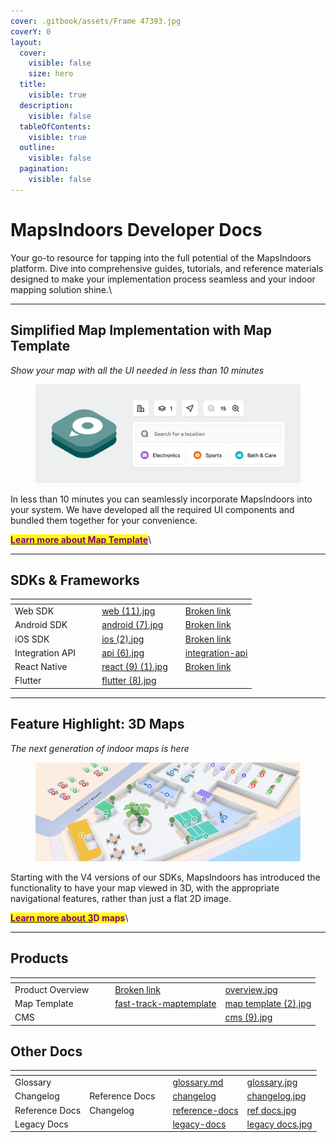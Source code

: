 ```yaml
---
cover: .gitbook/assets/Frame 47393.jpg
coverY: 0
layout:
  cover:
    visible: false
    size: hero
  title:
    visible: true
  description:
    visible: false
  tableOfContents:
    visible: true
  outline:
    visible: false
  pagination:
    visible: false
---
```


# MapsIndoors Developer Docs

Your go-to resource for tapping into the full potential of the MapsIndoors platform. Dive into comprehensive guides, tutorials, and reference materials designed to make your implementation process seamless and your indoor mapping solution shine.\


***

## Simplified Map Implementation with Map Template   &#x20;

_Show your map with all the UI needed in less than 10 minutes_

<figure><picture><source srcset=".gitbook/assets/maptemplatedarkmode.min.jpg" media="(prefers-color-scheme: dark)"><img src=".gitbook/assets/MapTemplateHighlight.min.min.jpg" alt=""></picture><figcaption></figcaption></figure>

In less than 10 minutes you can seamlessly incorporate MapsIndoors into your system. We have developed all the required UI components and bundled them together for your convenience.

[<mark style="color:purple;">**Learn more about Map Template**</mark>](products/fast-track-maptemplate/)\


***

## SDKs & Frameworks

<table data-view="cards"><thead><tr><th></th><th data-hidden></th><th data-hidden></th><th data-hidden data-card-cover data-type="files"></th><th data-hidden data-type="content-ref"></th><th data-hidden data-card-target data-type="content-ref"></th></tr></thead><tbody><tr><td>Web SDK</td><td></td><td></td><td><a href=".gitbook/assets/web (11).jpg">web (11).jpg</a></td><td></td><td><a href="broken-reference">Broken link</a></td></tr><tr><td>Android SDK</td><td></td><td></td><td><a href=".gitbook/assets/android (7).jpg">android (7).jpg</a></td><td></td><td><a href="broken-reference">Broken link</a></td></tr><tr><td>iOS SDK</td><td></td><td></td><td><a href=".gitbook/assets/ios (2).jpg">ios (2).jpg</a></td><td></td><td><a href="broken-reference">Broken link</a></td></tr><tr><td>Integration API</td><td></td><td></td><td><a href=".gitbook/assets/api (6).jpg">api (6).jpg</a></td><td></td><td><a href="sdks-and-frameworks/integration-api/">integration-api</a></td></tr><tr><td>React Native</td><td></td><td></td><td><a href=".gitbook/assets/react (9) (1).jpg">react (9) (1).jpg</a></td><td></td><td><a href="broken-reference">Broken link</a></td></tr><tr><td>Flutter</td><td></td><td></td><td><a href=".gitbook/assets/flutter (8).jpg">flutter (8).jpg</a></td><td></td><td></td></tr></tbody></table>



***

## Feature Highlight: 3D Maps

_The next generation of indoor maps is here_

<figure><img src=".gitbook/assets/3dghighlightimage (1).jpg" alt=""><figcaption></figcaption></figure>

Starting with the V4 versions of our SDKs, MapsIndoors has introduced the functionality to have your map viewed in 3D, with the appropriate navigational features, rather than just a flat 2D image.

[<mark style="color:purple;">**Learn more about 3**</mark>](key-features/3d-maps/)<mark style="color:purple;">**D maps**</mark>\


***

## Products

<table data-view="cards"><thead><tr><th></th><th data-hidden></th><th data-hidden></th><th data-hidden data-card-target data-type="content-ref"></th><th data-hidden data-card-cover data-type="files"></th></tr></thead><tbody><tr><td>Product Overview</td><td></td><td></td><td><a href="broken-reference">Broken link</a></td><td><a href=".gitbook/assets/overview.jpg">overview.jpg</a></td></tr><tr><td>Map Template</td><td></td><td></td><td><a href="products/fast-track-maptemplate/">fast-track-maptemplate</a></td><td><a href=".gitbook/assets/map template (2).jpg">map template (2).jpg</a></td></tr><tr><td>CMS</td><td></td><td></td><td></td><td><a href=".gitbook/assets/cms (9).jpg">cms (9).jpg</a></td></tr></tbody></table>

## Other Docs

<table data-view="cards"><thead><tr><th></th><th data-hidden></th><th data-hidden></th><th data-hidden data-card-target data-type="content-ref"></th><th data-hidden data-card-cover data-type="files"></th></tr></thead><tbody><tr><td>Glossary</td><td></td><td></td><td><a href="other-docs/glossary.md">glossary.md</a></td><td><a href=".gitbook/assets/glossary.jpg">glossary.jpg</a></td></tr><tr><td>Changelog</td><td>Reference Docs</td><td></td><td><a href="other-docs/changelog/">changelog</a></td><td><a href=".gitbook/assets/changelog.jpg">changelog.jpg</a></td></tr><tr><td>Reference Docs</td><td>Changelog</td><td></td><td><a href="other-docs/reference-docs/">reference-docs</a></td><td><a href=".gitbook/assets/ref docs.jpg">ref docs.jpg</a></td></tr><tr><td>Legacy Docs</td><td></td><td></td><td><a href="other-docs/legacy-docs/">legacy-docs</a></td><td><a href=".gitbook/assets/legacy docs.jpg">legacy docs.jpg</a></td></tr></tbody></table>
